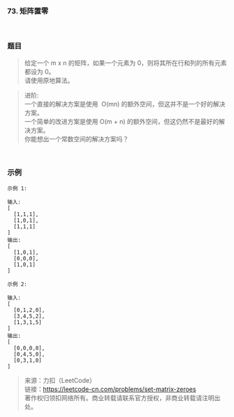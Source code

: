 ### 73. 矩阵置零

<br>

### 题目

> 给定一个 m x n 的矩阵，如果一个元素为 0，则将其所在行和列的所有元素都设为 0。<br>
请使用原地算法。

>进阶:<br>
一个直接的解决方案是使用  O(mn) 的额外空间，但这并不是一个好的解决方案。<br>
一个简单的改进方案是使用 O(m + n) 的额外空间，但这仍然不是最好的解决方案。<br>
你能想出一个常数空间的解决方案吗？

<br>

### 示例
```
示例 1:

输入: 
[
  [1,1,1],
  [1,0,1],
  [1,1,1]
]
输出: 
[
  [1,0,1],
  [0,0,0],
  [1,0,1]
]
```

```
示例 2:

输入: 
[
  [0,1,2,0],
  [3,4,5,2],
  [1,3,1,5]
]
输出: 
[
  [0,0,0,0],
  [0,4,5,0],
  [0,3,1,0]
]
```

>来源：力扣（LeetCode）<br>
链接：https://leetcode-cn.com/problems/set-matrix-zeroes<br>
著作权归领扣网络所有。商业转载请联系官方授权，非商业转载请注明出处。

<br>
